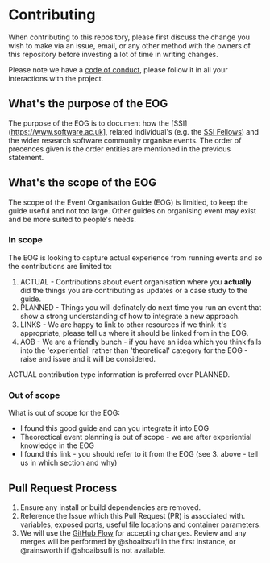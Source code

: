 # Contributing

When contributing to this repository, please first discuss the change you wish to make via an issue, email, or any other method with the owners of this repository before investing a lot of time in writing changes. 

Please note we have a [code of conduct](https://github.com/softwaresaved/event-organisation-guide/blob/master/CODE_OF_CONDUCT.md), please follow it in all your interactions with the project.

## What's the purpose of the EOG
The purpose of the EOG is to document how the [SSI](https://www.software.ac.uk], related individual's (e.g. the [SSI Fellows](https://www.software.ac.uk/about/fellows)) and the wider research software community organise events. The order of precences given is the order entities are mentioned in the previous statement.

## What's the scope of the EOG
The scope of the Event Organisation Guide (EOG) is limitied, to keep the guide useful and not too large. Other guides on organising event may exist and be more suited to people's needs.

### In scope 
The EOG is looking to capture actual experience from running events and so the contributions are limited to:

1. ACTUAL - Contributions about event organisation where you **actually** did the things you are contributing as updates or a case study to the guide.
2. PLANNED - Things you will definately do next time you run an event that show a strong understanding of how to integrate a new approach.
3. LINKS - We are happy to link to other resources if we think it's appropriate, please tell us where it should be linked from in the EOG.
4. AOB - We are a friendly bunch - if you have an idea which you think falls into the 'experiential' rather than 'theoretical' category for the EOG - raise and issue and it will be considered.

ACTUAL contribution type information is preferred over PLANNED.

### Out of scope
What is out of scope for the EOG:

+ I found this good guide and can you integrate it into EOG
+ Theorectical event planning is out of scope - we are after experiential knowledge in the EOG
+ I found this link - you should refer to it from the EOG (see 3. above - tell us in which section and why)

## Pull Request Process

1. Ensure any install or build dependencies are removed.
2. Reference the Issue which this Pull Request (PR) is associated with. 
   variables, exposed ports, useful file locations and container parameters.
3. We will use the [GitHub Flow](https://guides.github.com/introduction/flow/) for accepting changes. Review and any merges will be performed by @shoaibsufi in the first instance, or @rainsworth if @shoaibsufi is not available.
